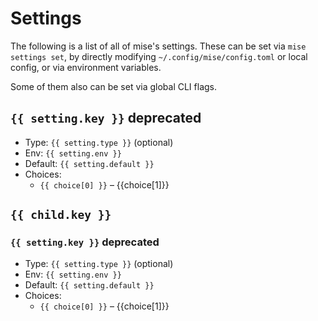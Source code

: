 # Settings

<script setup>
import { data } from './settings.data.ts'
</script>

The following is a list of all of mise's settings. These can be set via `mise settings set`,
by directly modifying `~/.config/mise/config.toml` or local config, or via environment variables.

Some of them also can be set via global CLI flags.

<div v-for="setting in data.filter(f => f.type)">
  <h2>
    <code>{{ setting.key }}</code>
    <span v-if="setting.deprecated" class="VPBadge warning">deprecated</span>
  </h2>

  <ul>
    <li>
      Type: <code>{{ setting.type }}</code>
      <span v-if="setting.optional">(optional)</span>
    </li>
    <li>Env: <code>{{ setting.env }}</code></li>
    <li>Default: <code>{{ setting.default }}</code></li>
    <li v-if="setting.enum">Choices:
      <ul>
        <li v-for="choice in setting.enum"><code>{{ choice[0] }}</code> – {{choice[1]}}</li>
      </ul>
    </li>
  </ul>

  <span v-html="setting.docs"></span>
</div>

<div v-for="child in data.filter(f => !f.type)">
  <h2>
    <code>{{ child.key }}</code>
  </h2>
  <div v-for="setting in child.settings">
    <h3>
      <code>{{ setting.key }}</code>
      <span v-if="setting.deprecated" class="VPBadge warning">deprecated</span>
    </h3>
    <ul>
      <li>
        Type: <code>{{ setting.type }}</code>
        <span v-if="setting.optional">(optional)</span>
      </li>
      <li>Env: <code>{{ setting.env }}</code></li>
      <li>Default: <code>{{ setting.default }}</code></li>
      <li v-if="setting.enum">Choices:
        <ul>
          <li v-for="choice in setting.enum"><code>{{ choice[0] }}</code> – {{choice[1]}}</li>
        </ul>
      </li>
    </ul>
    <span v-html="setting.docs"></span>
  </div>
</div>
